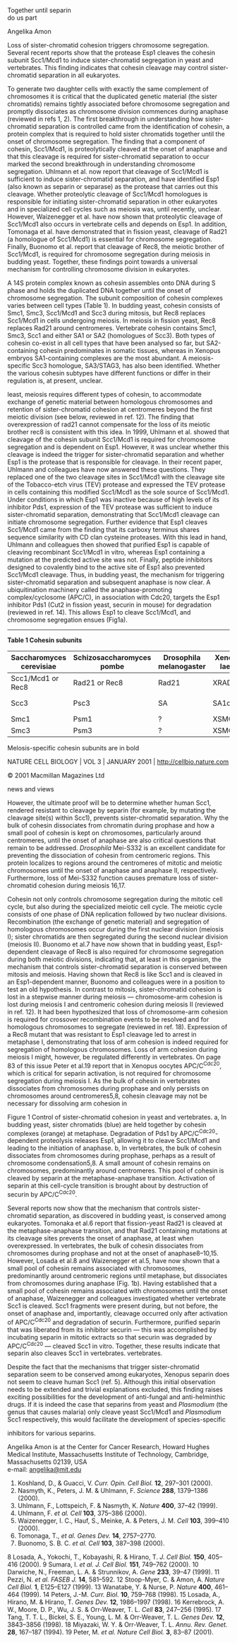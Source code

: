 
Together until separin  
do us part  

Angelika Amon  

Loss of sister-chromatid cohesion triggers chromosome segregation. Several recent reports show that the protease Esp1 cleaves the cohesin subunit Scc1/Mcd1 to induce sister-chromatid segregation in yeast and vertebrates. This finding indicates that cohesin cleavage may control sister-chromatid separation in all eukaryotes.

To generate two daughter cells with exactly the same complement of chromosomes it is critical that the duplicated genetic material (the sister chromatids) remains tightly associated before chromosome segregation and promptly dissociates as chromosome division commences during anaphase (reviewed in refs 1, 2). The first breakthrough in understanding how sister-chromatid separation is controlled came from the identification of cohesin, a protein complex that is required to hold sister chromatids together until the onset of chromosome segregation. The finding that a component of cohesin, Scc1/Mcd1, is proteolytically cleaved at the onset of anaphase and that this cleavage is required for sister-chromatid separation to occur marked the second breakthrough in understanding chromosome segregation. Uhlmann et al. now report that cleavage of Scc1/Mcd1 is sufficient to induce sister-chromatid separation, and have identified Esp1 (also known as separin or separase) as the protease that carries out this cleavage. Whether proteolytic cleavage of Scc1/Mcd1 homologues is responsible for initiating sister-chromatid separation in other eukaryotes and in specialized cell cycles such as meiosis was, until recently, unclear. However, Waizenegger et al. have now shown that proteolytic cleavage of Scc1/Mcd1 also occurs in vertebrate cells and depends on Esp1. In addition, Tomonaga et al. have demonstrated that in fission yeast, cleavage of Rad21 (a homologue of Scc1/Mcd1) is essential for chromosome segregation. Finally, Buonomo et al. report that cleavage of Rec8, the meiotic brother of Scc1/Mcd1, is required for chromosome segregation during meiosis in budding yeast. Together, these findings point towards a universal mechanism for controlling chromosome division in eukaryotes.

A 14S protein complex known as cohesin assembles onto DNA during S phase and holds the duplicated DNA together until the onset of chromosome segregation. The subunit composition of cohesin complexes varies between cell types (Table 1). In budding yeast, cohesin consists of Smc1, Smc3, Scc1/Mcd1 and Scc3 during mitosis, but Rec8 replaces Scc1/Mcd1 in cells undergoing meiosis. In meiosis in fission yeast, Rec8 replaces Rad21 around centromeres. Vertebrate cohesin contains Smc1, Smc3, Scc1 and either SA1 or SA2 (homologues of Scc3). Both types of cohesin co-exist in all cell types that have been analysed so far, but SA2-containing cohesin predominates in somatic tissues, whereas in Xenopus embryos SA1-containing complexes are the most abundant. A meiosis-specific Scc3 homologue, SA3/STAG3, has also been identified. Whether the various cohesin subtypes have different functions or differ in their regulation is, at present, unclear.

least, meiosis requires different types of cohesin, to accommodate exchange of genetic material between homologous chromosomes and retention of sister-chromatid cohesion at centromeres beyond the first meiotic division (see below, reviewed in ref. 12). The finding that overexpression of rad21 cannot compensate for the loss of its meiotic brother rec8 is consistent with this idea. In 1999, Uhlmann et al. showed that cleavage of the cohesin subunit Scc1/Mcd1 is required for chromosome segregation and is dependent on Esp1. However, it was unclear whether this cleavage is indeed the trigger for sister-chromatid separation and whether Esp1 is the protease that is responsible for cleavage. In their recent paper, Uhlmann and colleagues have now answered these questions. They replaced one of the two cleavage sites in Scc1/Mcd1 with the cleavage site of the Tobacco-etch virus (TEV) protease and expressed the TEV protease in cells containing this modified Scc1/Mcd1 as the sole source of Scc1/Mcd1. Under conditions in which Esp1 was inactive because of high levels of its inhibitor Pds1, expression of the TEV protease was sufficient to induce sister-chromatid separation, demonstrating that Scc1/Mcd1 cleavage can initiate chromosome segregation. Further evidence that Esp1 cleaves Scc1/Mcd1 came from the finding that its carboxy terminus shares sequence similarity with CD clan cysteine proteases. With this lead in hand, Uhlmann and colleagues then showed that purified Esp1 is capable of cleaving recombinant Scc1/Mcd1 in vitro, whereas Esp1 containing a mutation at the predicted active site was not. Finally, peptide inhibitors designed to covalently bind to the active site of Esp1 also prevented Scc1/Mcd1 cleavage. Thus, in budding yeast, the mechanism for triggering sister-chromatid separation and subsequent anaphase is now clear. A ubiquitination machinery called the anaphase-promoting complex/cyclosome (APC/C), in association with Cdc20, targets the Esp1 inhibitor Pds1 (Cut2 in fission yeast, securin in mouse) for degradation (reviewed in ref. 14). This allows Esp1 to cleave Scc1/Mcd1, and chromosome segregation ensues (Fig1a).

---

**Table 1 Cohesin subunits**

| Saccharomyces cerevisiae | Schizosaccharomyces pombe | Drosophila melanogaster | Xenopus laevis | Homo sapiens |
|--------------------------|----------------------------|-------------------------|-----------------|---------------|
| Scc1/Mcd1 or Rec8        | Rad21 or Rec8              | Rad21                   | XRAD21          | Scc1          |
| Scc3                     | Psc3                       | SA                      | SA1orSA2        | SA1orSA2orSA3 (STAG3) |
| Smc1                     | Psm1                       | ?                       | XSMC1           | SMC1          |
| Smc3                     | Psm3                       | ?                       | XSMC3           | SMC3          |

Melosis-specific cohesin subunits are in bold

NATURE CELL BIOLOGY | VOL 3 | JANUARY 2001 | http://cellbio.nature.com

© 2001 Macmillan Magazines Ltd

news and views

However, the ultimate proof will be to determine whether human Scc1, rendered resistant to cleavage by separin (for example, by mutating the cleavage site(s) within Scc1), prevents sister-chromatid separation. Why the bulk of cohesin dissociates from chromatin during prophase and how a small pool of cohesin is kept on chromosomes, particularly around centromeres, until the onset of anaphase are also critical questions that remain to be addressed. *Drosophila* Mei-S332 is an excellent candidate for preventing the dissociation of cohesin from centromeric regions. This protein localizes to regions around the centromeres of mitotic and meiotic chromosomes until the onset of anaphase and anaphase II, respectively. Furthermore, loss of Mei-S332 function causes premature loss of sister-chromatid cohesion during meiosis 16,17.

Cohesin not only controls chromosome segregation during the mitotic cell cycle, but also during the specialized meiotic cell cycle. The meiotic cycle consists of one phase of DNA replication followed by two nuclear divisions. Recombination (the exchange of genetic material) and segregation of homologous chromosomes occur during the first nuclear division (meiosis I); sister chromatids are then segregated during the second nuclear division (meiosis II). Buonomo et al.7 have now shown that in budding yeast, Esp1-dependent cleavage of Rec8 is also required for chromosome segregation during both meiotic divisions, indicating that, at least in this organism, the mechanism that controls sister-chromatid separation is conserved between mitosis and meiosis. Having shown that Rec8 is like Scc1 and is cleaved in an Esp1-dependent manner, Buonomo and colleagues were in a position to test an old hypothesis. In contrast to mitosis, sister-chromatid cohesion is lost in a stepwise manner during meiosis — chromosome-arm cohesion is lost during meiosis I and centromeric cohesion during meiosis II (reviewed in ref. 12). It had been hypothesized that loss of chromosome-arm cohesion is required for crossover recombination events to be resolved and for homologous chromosomes to segregate (reviewed in ref. 18). Expression of a Rec8 mutant that was resistant to Esp1 cleavage led to arrest in metaphase I, demonstrating that loss of arm cohesion is indeed required for segregation of homologous chromosomes. Loss of arm cohesion during meiosis I might, however, be regulated differently in vertebrates. On page 83 of this issue Peter et al.19 report that in Xenopus oocytes APC/C<sup>Cdc20</sup>, which is critical for separin activation, is not required for chromosome segregation during meiosis I. As the bulk of cohesin in vertebrates dissociates from chromosomes during prophase and only persists on chromosomes around centromeres5,8, cohesin cleavage may not be necessary for dissolving arm cohesion in

Figure 1 Control of sister-chromatid cohesion in yeast and vertebrates. a, In budding yeast, sister chromatids (blue) are held together by cohesin complexes (orange) at metaphase. Degradation of Pds1 by APC/C<sup>Cdc20</sup>-dependent proteolysis releases Esp1, allowing it to cleave Scc1/Mcd1 and leading to the initiation of anaphase. b, In vertebrates, the bulk of cohesin dissociates from chromosomes during prophase, perhaps as a result of chromosome condensation5,8. A small amount of cohesin remains on chromosomes, predominantly around centromeres. This pool of cohesin is cleaved by separin at the metaphase-anaphase transition. Activation of separin at this cell-cycle transition is brought about by destruction of securin by APC/C<sup>Cdc20</sup>.

Several reports now show that the mechanism that controls sister-chromatid separation, as discovered in budding yeast, is conserved among eukaryotes. Tomonaka et al.6 report that fission-yeast Rad21 is cleaved at the metaphase-anaphase transition, and that Rad21 containing mutations at its cleavage sites prevents the onset of anaphase, at least when overexpressed. In vertebrates, the bulk of cohesin dissociates from chromosomes during prophase and not at the onset of anaphase8–10,15. However, Losada et al.8 and Waizenegger et al.5, have now shown that a small pool of cohesin remains associated with chromosomes, predominantly around centromeric regions until metaphase, but dissociates from chromosomes during anaphase (Fig. 1b). Having established that a small pool of cohesin remains associated with chromosomes until the onset of anaphase, Waizenegger and colleagues investigated whether vertebrate Scc1 is cleaved. Scc1 fragments were present during, but not before, the onset of anaphase and, importantly, cleavage occurred only after activation of APC/C<sup>Cdc20</sup> and degradation of securin. Furthermore, purified separin that was liberated from its inhibitor securin — this was accomplished by incubating separin in mitotic extracts so that securin was degraded by APC/C<sup>Cdc20</sup> — cleaved Scc1 in vitro. Together, these results indicate that separin also cleaves Scc1 in vertebrates.
vertebrates.

Despite the fact that the mechanisms that trigger sister-chromatid separation seem to be conserved among eukaryotes, Xenopus separin does not seem to cleave human Scc1 (ref. 5). Although this initial observation needs to be extended and trivial explanations excluded, this finding raises exciting possibilities for the development of anti-fungal and anti-helminthic drugs. If it is indeed the case that separins from yeast and *Plasmodium* (the genus that causes malaria) only cleave yeast Scc1/Mcd1 and *Plasmodium* Scc1 respectively, this would facilitate the development of species-specific

inhibitors for various separins.

Angelika Amon is at the Center for Cancer Research, Howard Hughes Medical Institute, Massachusetts Institute of Technology, Cambridge, Massachusetts 02139, USA  
e-mail: angelika@mit.edu

1. Koshland, D., & Guacci, V. *Curr. Opin. Cell Biol.* **12**, 297–301 (2000).
2. Nasmyth, K., Peters, J. M. & Uhlmann, F. *Science* **288**, 1379–1386 (2000).
3. Uhlmann, F., Lottspeich, F. & Nasmyth, K. *Nature* **400**, 37–42 (1999).
4. Uhlmann, F. *et al.* *Cell* **103**, 375–386 (2000).
5. Waizenegger, I. C., Hauf, S., Meinke, A. & Peters, J. M. *Cell* **103**, 399–410 (2000).
6. Tomonaga, T., *et al.* *Genes Dev.* **14**, 2757–2770.
7. Buonomo, S. B. C. *et al.* *Cell* **103**, 387–398 (2000).

8 Losada, A., Yokochi, T., Kobayashi, R. & Hirano, T. *J. Cell Biol.* **150**, 405–416 (2000).
9 Sumara, I. *et al.* *J. Cell Biol.* **151**, 749–762 (2000).
10 Darwiche, N., Freeman, L. A. & Strunnikov, A. *Gene* **233**, 39–47 (1999).
11 Pezzi, N. *et al.* *FASEB J.* **14**, 581–592.
12 Stoop-Myer, C. & Amon, A. *Nature Cell Biol.* **1**, E125–E127 (1999).
13 Wanatabe, Y. & Nurse, P. *Nature* **400**, 461–464 (1999).
14 Peters, J.-M. *Curr. Biol.* **10**, 759–768 (1998).
15 Losada, A., Hirano, M. & Hirano, T. *Genes Dev.* **12**, 1986–1997 (1998).
16 Kerrebrock, A. W., Moore, D. P., Wu, J. S. & Orr-Weaver, T. L. *Cell* **83**, 247–256 (1995).
17 Tang, T. T. L., Bickel, S. E., Young, L. M. & Orr-Weaver, T. L. *Genes Dev.* **12**, 3843–3856 (1998).
18 Miyazaki, W. Y. & Orr-Weaver, T. L. *Annu. Rev. Genet.* **28**, 167–187 (1994).
19 Peter, M. *et al.* *Nature Cell Biol.* **3**, 83–87 (2001).